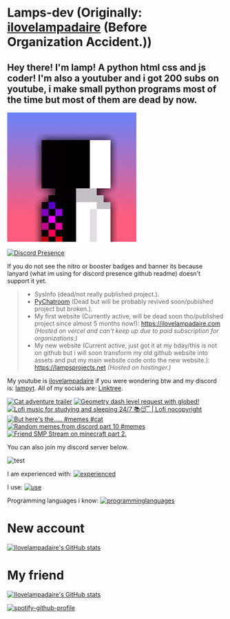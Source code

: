 # Lamps-dev (Originally: [ilovelampadaire](https://github.com/ilovelampadaire) (Before Organization Accident.))
## Hey there! I'm lamp! A python html css and js coder! I'm also a youtuber and i got 200 subs on youtube, i make small python programs most of the time but most of them are dead **by now**.
![Lamp's PFP](pfp.png)

[![Discord Presence](https://lanyard.cnrad.dev/api/1056952213056004118)](https://discord.com/users/1056952213056004118)

If you do not see the nitro or booster badges and banner its because lanyard (what im using for discord presence github readme) doesn't support it yet.

> - SysInfo (dead/not really published project.).
> - [PyChatroom](https://github.com/ilovelampadaire/PY-Chatroom) (Dead but will be probably revived soon/pubished project but broken.).
> - My first website (Currently active, will be dead soon tho/published project since almost 5 months now!): https://ilovelampadaire.com _(Hosted on vercel and can't keep up due to paid subscription for organizations.)_
> - My new website (Current active, just got it at my bday/this is not on github but i will soon transform my old github website into assets and put my main website code onto the new website.): https://lampsprojects.net _(Hosted on hostinger.)_

My youtube is [ilovelampadaire](https://ilovelampadaire.com/youtube) if you were wondering btw and my discord is: [lampyt](https://discord.com/users/1056952213056004118).
All of my socials are: [Linktree](https://linktree.com/ilovelampadaireyt).


<!-- BEGIN YOUTUBE-CARDS -->
[![Cat adventure trailer](https://ytcards.demolab.com/?id=1qF067shNR8&title=Cat+adventure+trailer&lang=en&timestamp=1735472814&background_color=%230d1117&title_color=%23ffffff&stats_color=%23dedede&max_title_lines=1&width=250&border_radius=5 "Cat adventure trailer")](https://www.youtube.com/watch?v=1qF067shNR8)
[![Geometry dash level request with globed!](https://ytcards.demolab.com/?id=MfOlxGbI2Jc&title=Geometry+dash+level+request+with+globed%21&lang=en&timestamp=1732861877&background_color=%230d1117&title_color=%23ffffff&stats_color=%23dedede&max_title_lines=1&width=250&border_radius=5 "Geometry dash level request with globed!")](https://www.youtube.com/watch?v=MfOlxGbI2Jc)
[![Lofi music for studying and sleeping 24/7 📚😴 | Lofi nocopyright](https://ytcards.demolab.com/?id=2uZri1RBOjQ&title=Lofi+music+for+studying+and+sleeping+24%2F7+%F0%9F%93%9A%F0%9F%98%B4+%7C+Lofi+nocopyright&lang=en&timestamp=1732723153&background_color=%230d1117&title_color=%23ffffff&stats_color=%23dedede&max_title_lines=1&width=250&border_radius=5 "Lofi music for studying and sleeping 24/7 📚😴 | Lofi nocopyright")](https://www.youtube.com/watch?v=2uZri1RBOjQ)
[![But here's the..... #memes #cat](https://ytcards.demolab.com/?id=-8mIeDvqCv0&title=But+here%27s+the.....+%23memes+%23cat&lang=en&timestamp=1731766512&background_color=%230d1117&title_color=%23ffffff&stats_color=%23dedede&max_title_lines=1&width=250&border_radius=5 "But here's the..... #memes #cat")](https://www.youtube.com/watch?v=-8mIeDvqCv0)
[![Random memes from discord part 10 #memes](https://ytcards.demolab.com/?id=KExD6dAv_Uw&title=Random+memes+from+discord+part+10+%23memes&lang=en&timestamp=1731757473&background_color=%230d1117&title_color=%23ffffff&stats_color=%23dedede&max_title_lines=1&width=250&border_radius=5 "Random memes from discord part 10 #memes")](https://www.youtube.com/watch?v=KExD6dAv_Uw)
[![Friend SMP Stream on minecraft part 2.](https://ytcards.demolab.com/?id=9c-7xcwzmsc&title=Friend+SMP+Stream+on+minecraft+part+2.&lang=en&timestamp=1731306400&background_color=%230d1117&title_color=%23ffffff&stats_color=%23dedede&max_title_lines=1&width=250&border_radius=5 "Friend SMP Stream on minecraft part 2.")](https://www.youtube.com/watch?v=9c-7xcwzmsc)
<!-- END YOUTUBE-CARDS -->


You can also join my discord server below.


![test](https://invidget.switchblade.xyz/uZCPaa3Gxd)



I am experienced with:
[![experienced](https://skillicons.dev/icons?i=github,gitlab,vercel,vscode,git,godot,raspberrypi)](https://skillicons.dev)

I use:
[![use](https://skillicons.dev/icons?i=ubuntu,windows)](https://skillicons.dev)

Programming languages i know:
[![programminglanguages](https://skillicons.dev/icons?i=html,css,js,svelte,python)](https://skillicons.dev)

# New account
[![Ilovelampadaire's GitHub stats](https://github-readme-stats.vercel.app/api?username=lamps-dev)](https://github.com/anuraghazra/github-readme-stats)

# My friend
[![Ilovelampadaire's GitHub stats](https://github-readme-stats.vercel.app/api?username=ponali)](https://github.com/anuraghazra/github-readme-stats)

[![spotify-github-profile](https://spotify-github-profile.kittinanx.com/api/view?uid=krz9x0njioc623yyhe4xmxcya&cover_image=true&theme=default&show_offline=false&background_color=121212&interchange=false&bar_color_cover=true)](https://spotify-github-profile.kittinanx.com/api/view?uid=krz9x0njioc623yyhe4xmxcya&redirect=true)
